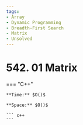 ```yaml
---
tags:
- Array
- Dynamic Programming
- Breadth-First Search
- Matrix
- Unsolved
---
```



# 542. 01 Matrix

=== "C++"

    **Time:** $O()$

    **Space:** $O()$

    ``` c++
    ```